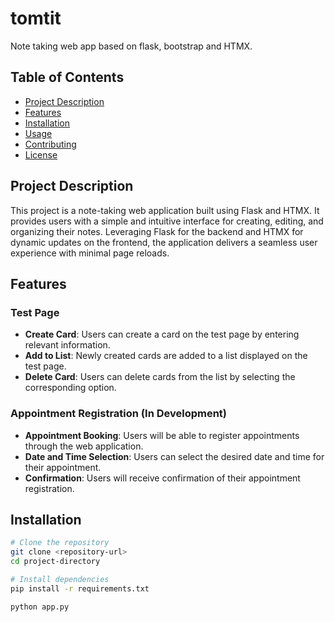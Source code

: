 # tomtit

Note taking web app based on flask, bootstrap and HTMX.

## Table of Contents

- [Project Description](#project-description)
- [Features](#features)
- [Installation](#installation)
- [Usage](#usage)
- [Contributing](#contributing)
- [License](#license)

## Project Description

This project is a note-taking web application built using Flask and HTMX. 
It provides users with a simple and intuitive interface for creating, editing, and organizing their notes. 
Leveraging Flask for the backend and HTMX for dynamic updates on the frontend, the application delivers a seamless user experience with minimal page reloads.

## Features

### Test Page
- **Create Card**: Users can create a card on the test page by entering relevant information.
- **Add to List**: Newly created cards are added to a list displayed on the test page.
- **Delete Card**: Users can delete cards from the list by selecting the corresponding option.

### Appointment Registration (In Development)
- **Appointment Booking**: Users will be able to register appointments through the web application.
- **Date and Time Selection**: Users can select the desired date and time for their appointment.
- **Confirmation**: Users will receive confirmation of their appointment registration.


## Installation
```bash
# Clone the repository
git clone <repository-url>
cd project-directory

# Install dependencies
pip install -r requirements.txt

python app.py
